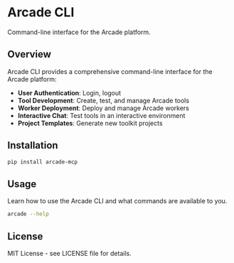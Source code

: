 # Arcade CLI

Command-line interface for the Arcade platform.

## Overview

Arcade CLI provides a comprehensive command-line interface for the Arcade platform:

- **User Authentication**: Login, logout
- **Tool Development**: Create, test, and manage Arcade tools
- **Worker Deployment**: Deploy and manage Arcade workers
- **Interactive Chat**: Test tools in an interactive environment
- **Project Templates**: Generate new toolkit projects

## Installation
```bash
pip install arcade-mcp
```

## Usage
Learn how to use the Arcade CLI and what commands are available to you.
```bash
arcade --help
```

## License

MIT License - see LICENSE file for details.
